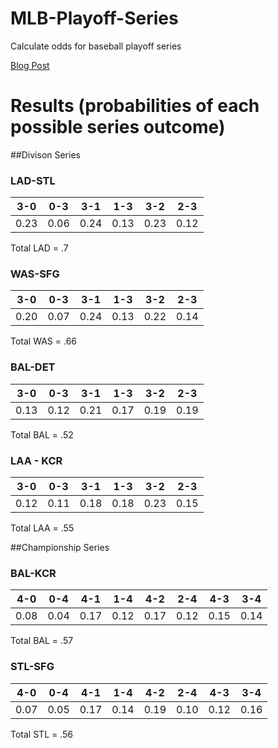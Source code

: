 MLB-Playoff-Series
==================

Calculate odds for baseball playoff series

[Blog Post](http://www.feelinkindablue.com/2014/09/dodgers-chances-against-cardinals-in.html)



# Results (probabilities of each possible series outcome)

##Divison Series

### LAD-STL
| 3-0   |  0-3   |  3-1    |  1-3   |    3-2  |    2-3 |
|-------|--------|---------|--------|---------|--------|
|0.23   | 0.06   | 0.24    | 0.13   | 0.23    |  0.12  |

Total LAD = .7

### WAS-SFG

| 3-0 |    0-3   |      3-1  |      1-3  |      3-2  |    2-3 |
|-----|----------|-----------|-----------|-----------|--------|
|0.20 |  0.07    |  0.24     | 0.13      | 0.22      |  0.14  |

Total WAS = .66

### BAL-DET

| 3-0 |    0-3   |      3-1  |      1-3  |      3-2  |    2-3 |
|-----|----------|-----------|-----------|-----------|--------|
|0.13 |  0.12    |  0.21     | 0.17      | 0.19      |  0.19  |

Total BAL = .52

### LAA - KCR

| 3-0 |    0-3   |      3-1  |      1-3  |      3-2  |    2-3 |
|-----|----------|-----------|-----------|-----------|--------|
|0.12 |  0.11    |  0.18     | 0.18      | 0.23      |  0.15  |

Total LAA = .55

##Championship Series

### BAL-KCR

| 4-0 |    0-4   |  4-1  |  1-4  |  4-2  |    2-4 |  4-3  |    3-4 |
|-----|----------|-------|-------|-------|--------|-------|--------|
|0.08 |  0.04    |  0.17 | 0.12  | 0.17  |  0.12  | 0.15  | 0.14   |

Total BAL = .57

### STL-SFG

| 4-0 |    0-4   |  4-1  |  1-4  |  4-2  |    2-4 |  4-3  |    3-4 |
|-----|----------|-------|-------|-------|--------|-------|--------|
|0.07 |  0.05    |  0.17 | 0.14  | 0.19  |  0.10  | 0.12  | 0.16   |

Total STL = .56
